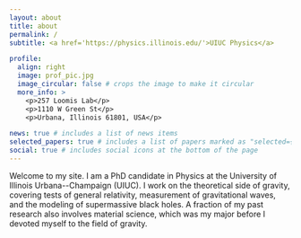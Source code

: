```yaml
---
layout: about
title: about
permalink: /
subtitle: <a href='https://physics.illinois.edu/'>UIUC Physics</a>

profile:
  align: right
  image: prof_pic.jpg
  image_circular: false # crops the image to make it circular
  more_info: >
    <p>257 Loomis Lab</p>
    <p>1110 W Green St</p>
    <p>Urbana, Illinois 61801, USA</p>

news: true # includes a list of news items
selected_papers: true # includes a list of papers marked as "selected={true}"
social: true # includes social icons at the bottom of the page
---
```


Welcome to my site. I am a PhD candidate in Physics at the University of Illinois Urbana--Champaign (UIUC). I work on the theoretical side of gravity, covering tests of general relativity, measurement of gravitational waves, and the modeling of supermassive black holes. A fraction of my past research also involves material science, which was my major before I devoted myself to the field of gravity.

<!---
Write your biography here. Tell the world about yourself. Link to your favorite [subreddit](http://reddit.com). You can put a picture in, too. The code is already in, just name your picture `prof_pic.jpg` and put it in the `img/` folder.

Put your address / P.O. box / other info right below your picture. You can also disable any of these elements by editing `profile` property of the YAML header of your `_pages/about.md`. Edit `_bibliography/papers.bib` and Jekyll will render your [publications page](/al-folio/publications/) automatically.

Link to your social media connections, too. This theme is set up to use [Font Awesome icons](https://fontawesome.com/) and [Academicons](https://jpswalsh.github.io/academicons/), like the ones below. Add your Facebook, Twitter, LinkedIn, Google Scholar, or just disable all of them.
-->
